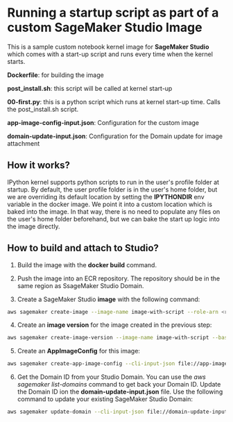 # Running a startup script as part of a custom SageMaker Studio Image

This is a sample custom notebook kernel image for **SageMaker Studio** which comes with a start-up script and runs every time when the kernel starts.

**Dockerfile**: for building the image

**post_install.sh**: this script will be called at kernel start-up

**00-first.py**: this is a python script which runs at kernel start-up time. Calls the post_install.sh script.

**app-image-config-input.json**: Configuration for the custom image

**domain-update-input.json**: Configuration for the Domain update for image attachment

## How it works?

IPython kernel supports python scripts to run in the user's profile folder at startup. By default, the user profile folder is in the user's home folder, but we are overriding its default location by setting the **IPYTHONDIR** env variable in the docker image. We point it into a custom location which is baked into the image. In that way, there is no need to populate any files on the user's home folder beforehand, but we can bake the start up logic into the image directly.

## How to build and attach to Studio?

1. Build the image with the **docker build** command.

2. Push the image into an ECR repository. The repository should be in the same region as SsageMaker Studio Domain.

3. Create a SageMaker Studio **image** with the following command:

```bash
aws sagemaker create-image --image-name image-with-script --role-arn <role-arn>
```

4. Create an **image version** for the image created in the previous step:

```bash
aws sagemaker create-image-version --image-name image-with-script --base-image <ecr repo arn>:latest
```

5. Create an **AppImageConfig** for this image:

```bash
aws sagemaker create-app-image-config --cli-input-json file://app-image-config-input.json
```

6. Get the Domain ID from your Studio Domain. You can use the *aws sagemaker list-domains* command to get back your Domain ID. Update the Domain ID ion the **domain-update-input.json** file. Use the following command to update your existing SageMaker Studio Domain:


```bash
aws sagemaker update-domain --cli-input-json file://domain-update-input.json
```


